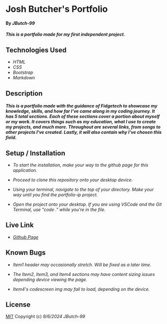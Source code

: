 # Josh Butcher's Portfolio

#### By _**JButch-99**_

#### _This is a portfolio made for my first independent project._

## Technologies Used 

* _HTML_
* _CSS_
* _Bootstrap_
* _Markdown_

## Description

#### _This is a portfolio made with the guidance of Fidgetech to showcase my knowledge, skills, and how far I've came along in my coding journey. It has 5 total sections. Each of these sections cover a portion about myself or my work. It covers things such as my education, what I use to create my projects, and much more.  Throughout are several links, from songs to other projects I've created. Lastly, it will also contain why I've chosen this field._

## Setup / Installation

* _To start the installation, make your way to the github page for this application._

* _Proceed to clone this repository onto your desktop device._

* _Using your terminal, navigate to the top of your directory. Make your way until you find the portfolio-ip project._

* _Open the project onto your desktop. If you are using VSCode and the Git Terminal, use "code ." while you're in the file._

## Live Link

* _[Github Page](https://jbutch-99.github.io/portfolio_ip/)_

## Known Bugs

* _Item1 header may occasionally stretch. Will be fixed as a later time._

* _The Item2, Item3, and Item4 sections may have content sizing issues depending device viewing the page._

* _Item4's codescreen img may fail to load, depending  on the device._

## License

[MIT](/LICENSE.txt)
Copyright (c) _9/6/2024_ _JButch-99_